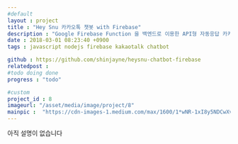 ```yaml
---
#default
layout : project
title : "Hey Snu 카카오톡 챗봇 with Firebase"
description : "Google Firebase Function 을 백엔드로 이용한 API형 자동응답 카카오톡 챗봇 Hey Snu"
date : 2018-03-01 08:23:40 +0900
tags : javascript nodejs firebase kakaotalk chatbot

github : https://github.com/shinjayne/heysnu-chatbot-firebase
relatedpost :
#todo doing done
progress : "todo"

#custom
project_id : 8
imageurl: "/asset/media/image/project/8"
mainpic :  "https://cdn-images-1.medium.com/max/1600/1*wNR-1xI8y5NDCwXvopG5GQ.png"
---
```


아직 설명이 없습니다
